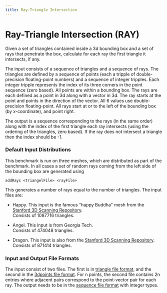```yaml
---
title: Ray-Triangle Intersection
---
```


# Ray-Triangle Intersection (RAY)

Given a set of triangles contained inside a 3d bounding box and a set
of rays that penetrate the box, calculate for each ray the first
triangle it intersects, if any.

The input consists of a sequence of triangles and a sequence of rays.
The triangles are defined by a sequence of points (each a tripple of
double-precision floating-point numbers) and a sequence of integer
tripples.  Each integer tripple represents the index of its three
corners in the point sequence (zero based).  All points are within a
bounding box.  The rays are each defined as a point in 3d along with a
vector in 3d.  The ray starts at the point and points in the direction
of the vector.  All 6 values use double-precision floating-point.  All
rays start at or to the left of the bounding box (by x-coordinate),
and point right.

The output is a sequence corresponding to the rays (in the same order)
along with the index of the first triangle each ray intersects (using
the ordering of the triangles, zero based).   If the ray does not
intersect a triangle then the index should be -1.

### Default Input Distributions

This benchmark is run on three meshes, which are distributed as part
of the benchmark.  In all cases a set of random rays coming from the
left side of the bounding box are generated using

```
addRays <triangelFile> <rayFile>
```
This generates a number of rays equal to the number of triangles.
The input files are:

  - Happy.  This input is the famous "happy Buddha" mesh from the
  [Stanford 3D Scanning
  Repository](http://graphics.stanford.edu/data/3Dscanrep/).  
  Consists of 1087716 triangles.

  - Angel. This input is from Georgia Tech.  
  Consists of 474048 triangles.

  - Dragon.   This input is also from the
  [Stanford 3D Scanning
  Repository](http://graphics.stanford.edu/data/3Dscanrep/).  
  Consists of 871414 triangles.


### Input and Output File Formats

The input consist of two files.   The first is in [triangle file
  format](../fileFormats/geometry.html#triangles), and the second in
  the [3dpoints file format](../fileFormats/geometry.html#points).
  For n points, the second file contains 2n entries where adjacent
  pairs correspond to the point-vector pair for each ray.
  The output needs to be in the [sequence file
  format](../fileFormats/sequence.html)
  with integer types.
